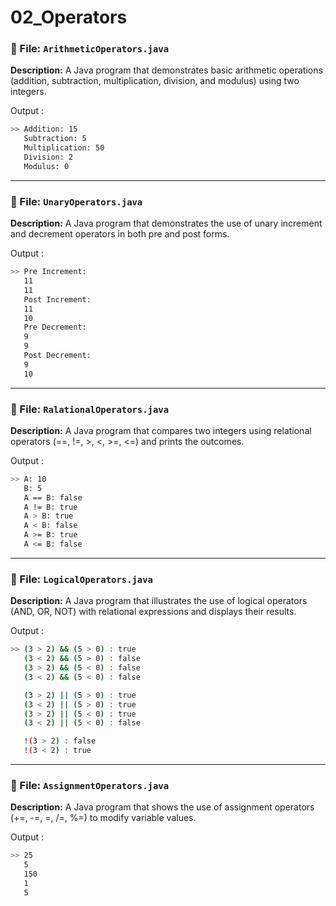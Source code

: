 # 02_Operators

### 🔹 File: `ArithmeticOperators.java`

**Description:** A Java program that demonstrates basic arithmetic operations (addition, subtraction, multiplication, division, and modulus) using two integers.

Output :

```bash
>> Addition: 15
   Subtraction: 5
   Multiplication: 50
   Division: 2
   Modulus: 0
```
---

### 🔹 File: `UnaryOperators.java`

**Description:** A Java program that demonstrates the use of unary increment and decrement operators in both pre and post forms.

Output :

```bash
>> Pre Increment:
   11
   11
   Post Increment:
   11
   10
   Pre Decrement:
   9
   9
   Post Decrement:
   9
   10
```
---

### 🔹 File: `RalationalOperators.java`

**Description:** A Java program that compares two integers using relational operators (==, !=, >, <, >=, <=) and prints the outcomes.

Output :

```bash
>> A: 10
   B: 5
   A == B: false
   A != B: true
   A > B: true
   A < B: false
   A >= B: true
   A <= B: false
```
---

### 🔹 File: `LogicalOperators.java`

**Description:** A Java program that illustrates the use of logical operators (AND, OR, NOT) with relational expressions and displays their results.

Output :

```bash
>> (3 > 2) && (5 > 0) : true
   (3 < 2) && (5 > 0) : false
   (3 > 2) && (5 < 0) : false
   (3 < 2) && (5 < 0) : false

   (3 > 2) || (5 > 0) : true
   (3 < 2) || (5 > 0) : true
   (3 > 2) || (5 < 0) : true
   (3 < 2) || (5 < 0) : false

   !(3 > 2) : false
   !(3 < 2) : true
```
---

### 🔹 File: `AssignmentOperators.java`

**Description:** A Java program that shows the use of assignment operators (+=, -=, =, /=, %=) to modify variable values.

Output :

```bash
>> 25
   5
   150
   1
   5
```